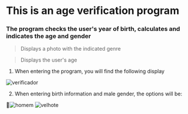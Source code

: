 <h1>This is an age verification program</h1>

<h3>The program checks the user's year of birth, calculates and indicates the age and gender</h3>

> Displays a photo with the indicated genre

> Displays the user's age

1. When entering the program, you will find the following display

![verificador](https://user-images.githubusercontent.com/105439209/199810008-8db3c6dd-c1a4-4bd6-a4d1-db4633dfcc35.png)

2. When entering birth information and male gender, the options will be:

![homem](https://user-images.githubusercontent.com/105439209/199809747-e06707c6-309b-4399-95be-3516ac49f9d9.png)
![velhote](https://user-images.githubusercontent.com/105439209/199809761-f13f8477-d6fb-48a3-923d-127f12cad9d8.png)
